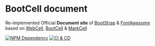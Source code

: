 # BootCell document

Re-implemented Official **Document site** of [BootStrap][1] & [FontAwesome][2]
based on [WebCell][3], [BootCell][4] & [MarkCell][5]

[![NPM Dependency](https://david-dm.org/EasyWebApp/BootCell-document.svg)][6]
[![CI & CD](https://github.com/EasyWebApp/BootCell-document/workflows/CI%20&%20CD/badge.svg)][7]

[1]: https://getbootstrap.com/
[2]: https://fontawesome.com/
[3]: https://web-cell.dev/
[4]: https://web-cell.dev/BootCell/
[5]: https://github.com/EasyWebApp/MarkCell
[6]: https://david-dm.org/EasyWebApp/BootCell-document
[7]: https://github.com/EasyWebApp/BootCell-document/actions
